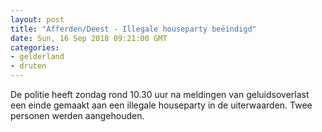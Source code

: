 ```yaml
---
layout: post
title: "Afferden/Deest - Illegale houseparty beëindigd"
date: Sun, 16 Sep 2018 09:21:00 GMT
categories: 
- gelderland 
- druten 
---
```


De politie heeft zondag rond 10.30 uur na meldingen van geluidsoverlast een einde gemaakt aan een illegale houseparty in de uiterwaarden. Twee personen werden aangehouden.
